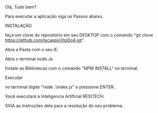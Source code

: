 Olá, Tudo bem?

Para executar a aplicação siga os Passos abaixo.

INSTALAÇÃO

faça um clone do repositório em seu DESKTOP com o comando "git clone https://github.com/lucaspio1/toDo4.git".

Abra a Pasta com o seu IE.

Abra o terminal node.Js

Instale as Bibliotecas com o comando "NPM INSTALL" no terminal.

Executar 

no terminal digite "node .\index.js" e pressione ENTER.

Você executará a Inteligencia Artificial RESITECH.

SIGA as Instruções dela para a resolução do seu problema.


